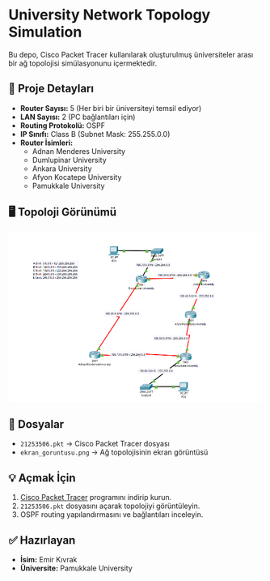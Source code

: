 # University Network Topology Simulation

Bu depo, Cisco Packet Tracer kullanılarak oluşturulmuş üniversiteler arası bir ağ topolojisi simülasyonunu içermektedir.

## 📌 Proje Detayları

- **Router Sayısı:** 5 (Her biri bir üniversiteyi temsil ediyor)
- **LAN Sayısı:** 2 (PC bağlantıları için)
- **Routing Protokolü:** OSPF
- **IP Sınıfı:** Class B (Subnet Mask: 255.255.0.0)
- **Router İsimleri:**
  - Adnan Menderes University
  - Dumlupinar University
  - Ankara University
  - Afyon Kocatepe University
  - Pamukkale University

## 🖥 Topoloji Görünümü

![Network Topology](ekran_goruntusu.png)

## 📂 Dosyalar

- `21253506.pkt` → Cisco Packet Tracer dosyası
- `ekran_goruntusu.png` → Ağ topolojisinin ekran görüntüsü

## 💡 Açmak İçin

1. [Cisco Packet Tracer](https://www.netacad.com/courses/packet-tracer) programını indirip kurun.
2. `21253506.pkt` dosyasını açarak topolojiyi görüntüleyin.
3. OSPF routing yapılandırmasını ve bağlantıları inceleyin.

## ✅ Hazırlayan

- **İsim:** Emir Kıvrak
- **Üniversite:** Pamukkale University
